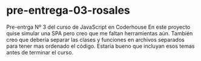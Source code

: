 # pre-entrega-03-rosales
Pre-entrga Nº 3 del curso de JavaScript en Coderhouse
En este proyecto quise simular una SPA pero creo que me faltan herramientas aún.
También creo que debería separar las clases y funciones en archivos separados para
tener mas ordenado el código. Estaría bueno que incluyan esos temas antes de terminar
el curso.
